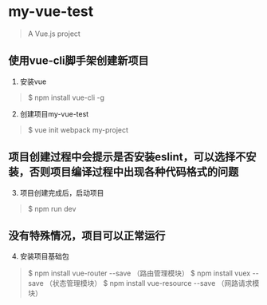 # my-vue-test

> A Vue.js project

## 使用vue-cli脚手架创建新项目

1. 安装vue
> $ npm install vue-cli -g

2. 创建项目my-vue-test
> $ vue init webpack my-project
## 项目创建过程中会提示是否安装eslint，可以选择不安装，否则项目编译过程中出现各种代码格式的问题

3. 项目创建完成后，启动项目
> $ npm run dev
## 没有特殊情况，项目可以正常运行

4. 安装项目基础包
> $ npm install vue-router --save （路由管理模块）
> $ npm install vuex --save （状态管理模块）
> $ npm install vue-resource --save （网路请求模块）
